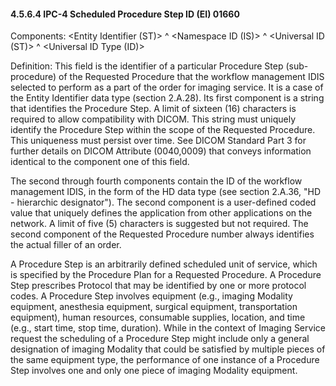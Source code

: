 #### 4.5.6.4 IPC-4 Scheduled Procedure Step ID (EI) 01660

Components: &lt;Entity Identifier (ST)> ^ &lt;Namespace ID (IS)> ^ &lt;Universal ID (ST)> ^ &lt;Universal ID Type (ID)>

Definition: This field is the identifier of a particular Procedure Step (sub-procedure) of the Requested Procedure that the workflow management IDIS selected to perform as a part of the order for imaging service. It is a case of the Entity Identifier data type (section 2.A.28). Its first component is a string that identifies the Procedure Step. A limit of sixteen (16) characters is required to allow compatibility with DICOM. This string must uniquely identify the Procedure Step within the scope of the Requested Procedure. This uniqueness must persist over time. See DICOM Standard Part 3 for further details on DICOM Attribute (0040,0009) that conveys information identical to the component one of this field.

The second through fourth components contain the ID of the workflow management IDIS, in the form of the HD data type (see section 2.A.36, "HD - hierarchic designator"). The second component is a user-defined coded value that uniquely defines the application from other applications on the network. A limit of five (5) characters is suggested but not required. The second component of the Requested Procedure number always identifies the actual filler of an order.

A Procedure Step is an arbitrarily defined scheduled unit of service, which is specified by the Procedure Plan for a Requested Procedure. A Procedure Step prescribes Protocol that may be identified by one or more protocol codes. A Procedure Step involves equipment (e.g., imaging Modality equipment, anesthesia equipment, surgical equipment, transportation equipment), human resources, consumable supplies, location, and time (e.g., start time, stop time, duration). While in the context of Imaging Service request the scheduling of a Procedure Step might include only a general designation of imaging Modality that could be satisfied by multiple pieces of the same equipment type, the performance of one instance of a Procedure Step involves one and only one piece of imaging Modality equipment.
